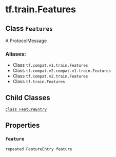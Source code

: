 <div itemscope itemtype="http://developers.google.com/ReferenceObject">
<meta itemprop="name" content="tf.train.Features" />
<meta itemprop="path" content="Stable" />
<meta itemprop="property" content="FeatureEntry"/>
<meta itemprop="property" content="feature"/>
</div>

# tf.train.Features

## Class `Features`

A ProtocolMessage



### Aliases:

* Class `tf.compat.v1.train.Features`
* Class `tf.compat.v2.compat.v1.train.Features`
* Class `tf.compat.v2.train.Features`
* Class `tf.train.Features`

<!-- Placeholder for "Used in" -->


## Child Classes
[`class FeatureEntry`](../../tf/train/Features/FeatureEntry.md)

## Properties

<h3 id="feature"><code>feature</code></h3>

`repeated FeatureEntry feature`




